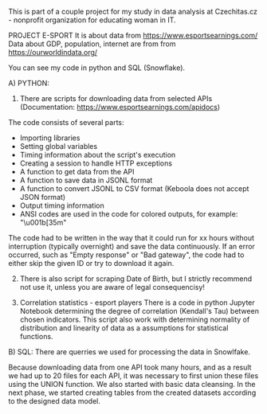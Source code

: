 This is part of a couple project for my study in data analysis at Czechitas.cz - nonprofit organization for educating woman in IT.

PROJECT E-SPORT
It is about data from https://www.esportsearnings.com/
Data about GDP, population, internet are from from https://ourworldindata.org/

You can see my code in python and SQL (Snowflake).

A) PYTHON:
1) There are scripts for downloading data from selected APIs (Documentation: https://www.esportsearnings.com/apidocs)

The code consists of several parts:
- Importing libraries
- Setting global variables
- Timing information about the script's execution
- Creating a session to handle HTTP exceptions
- A function to get data from the API
- A function to save data in JSONL format
- A function to convert JSONL to CSV format (Keboola does not accept JSON format)
- Output timing information
- ANSI codes are used in the code for colored outputs, for example: "\u001b[35m"

The code had to be written in the way that it could run for xx hours without interruption (typically overnight) and save the data continuously. If an error occurred, such as "Empty response" or "Bad gateway", the code had to either skip the given ID or try to download it again.

2) There is also script for scraping Date of Birth, but I strictly recommend not use it, unless you are aware of legal consequencisy!

3) Correlation statistics - esport players
There is a code in python Jupyter Notebook determining the degree of correlation (Kendall's Tau) between chosen indicators. This script also work with determining normality of distribution and linearity of data as a assumptions for statistical functions.

B) SQL:
There are querries we used for processing the data in Snowlfake.

Because downloading data from one API took many hours, and as a result we had up to 20 files for each API, it was necessary to first union these files using the UNION function. We also started with basic data cleansing.
In the next phase, we started creating tables from the created datasets according to the designed data model.

